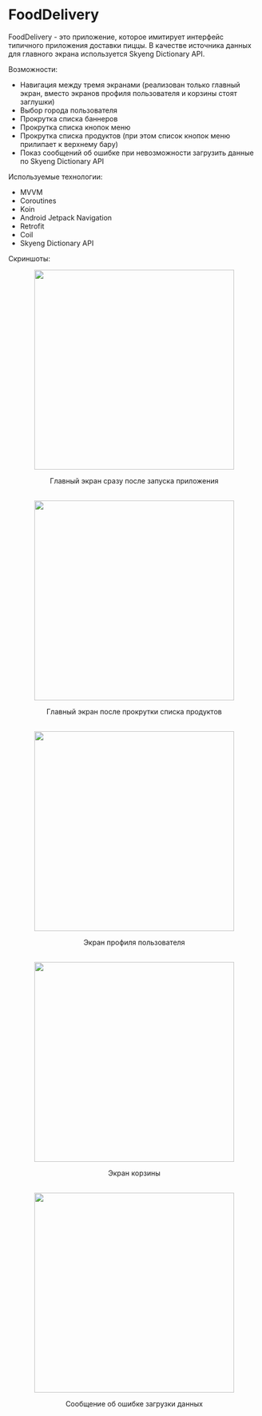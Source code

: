 # FoodDelivery
FoodDelivery - это приложение, которое имитирует интерфейс типичного приложения доставки пиццы. В качестве источника данных 
для главного экрана используется Skyeng Dictionary API.

Возможности:
- Навигация между тремя экранами (реализован только главный экран, вместо экранов профиля пользователя и корзины стоят заглушки)
- Выбор города пользователя
- Прокрутка списка баннеров
- Прокрутка списка кнопок меню
- Прокрутка списка продуктов (при этом список кнопок меню прилипает к верхнему бару)
- Показ сообщений об ошибке при невозможности загрузить данные по Skyeng Dictionary API

Используемые технологии:
- MVVM
- Coroutines
- Koin
- Android Jetpack Navigation
- Retrofit
- Coil
- Skyeng Dictionary API

Скриншоты:

<div align="center">
    <img src="/screenshots/Screenshot_01.png" width="400px"><p>Главный экран сразу после запуска приложения</p></img> 
    <br>
    <img src="/screenshots/Screenshot_02.png" width="400px"><p>Главный экран после прокрутки списка продуктов</p></img> 
    <br>
    <img src="/screenshots/Screenshot_03.png" width="400px"><p>Экран профиля пользователя</p></img> 
    <br>
    <img src="/screenshots/Screenshot_04.png" width="400px"><p>Экран корзины</p></img> 
    <br>
    <img src="/screenshots/Screenshot_05.png" width="400px"><p>Сообщение об ошибке загрузки данных</p></img> 
</div>
